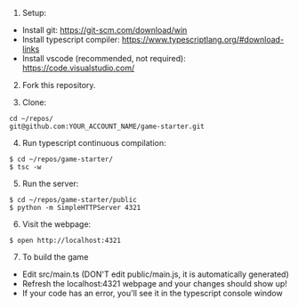 1. Setup:
- Install git: https://git-scm.com/download/win
- Install typescript compiler: https://www.typescriptlang.org/#download-links
- Install vscode (recommended, not required): https://code.visualstudio.com/

2. Fork this repository.

3. Clone:
```
cd ~/repos/
git@github.com:YOUR_ACCOUNT_NAME/game-starter.git
```

4. Run typescript continuous compilation:
```
$ cd ~/repos/game-starter/
$ tsc -w
```

5. Run the server:
```
$ cd ~/repos/game-starter/public
$ python -m SimpleHTTPServer 4321
```

6. Visit the webpage:
```
$ open http://localhost:4321
```

7. To build the game
- Edit src/main.ts (DON'T edit public/main.js, it is automatically generated)
- Refresh the localhost:4321 webpage and your changes should show up!
- If your code has an error, you'll see it in the typescript console window
